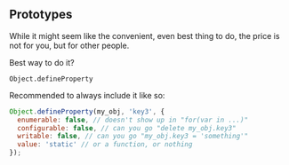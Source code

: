## Prototypes

While it might seem like the convenient, even best thing to do,
the price is not for you, but for other people.

Best way to do it?

`Object.defineProperty`

Recommended to always include it like so:
```javascript
Object.defineProperty(my_obj, 'key3', {
  enumerable: false, // doesn't show up in "for(var in ...)"
  configurable: false, // can you go "delete my_obj.key3"
  writable: false, // can you go "my_obj.key3 = 'something'"
  value: 'static' // or a function, or nothing
});
```